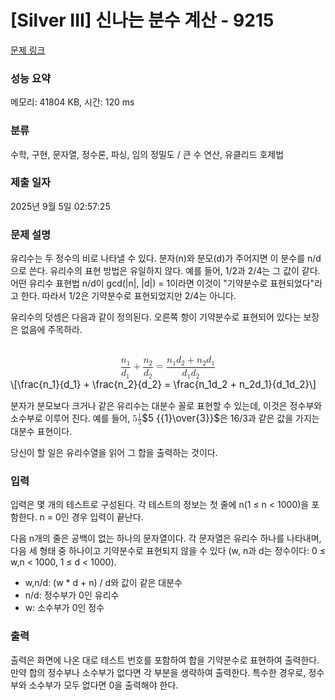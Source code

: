 # [Silver III] 신나는 분수 계산 - 9215 

[문제 링크](https://www.acmicpc.net/problem/9215) 

### 성능 요약

메모리: 41804 KB, 시간: 120 ms

### 분류

수학, 구현, 문자열, 정수론, 파싱, 임의 정밀도 / 큰 수 연산, 유클리드 호제법

### 제출 일자

2025년 9월 5일 02:57:25

### 문제 설명

<p>유리수는 두 정수의 비로 나타낼 수 있다. 분자(n)와 분모(d)가 주어지면 이 분수를 n/d으로 쓴다. 유리수의 표현 방법은 유일하지 않다. 예를 들어, 1/2과 2/4는 그 값이 같다. 어떤 유리수 표현법 n/d이 gcd(|n|, |d|) = 1이라면 이것이 "기약분수로 표현되었다"라고 한다. 따라서 1/2은 기약분수로 표현되었지만 2/4는 아니다.</p>

<p>유리수의 덧셈은 다음과 같이 정의된다. 오른쪽 항이 기약분수로 표현되어 있다는 보장은 없음에 주목하라.</p>

<p><mjx-container class="MathJax" jax="CHTML" display="true" style="font-size: 109%; position: relative;"> <mjx-math display="true" class="MJX-TEX" aria-hidden="true" style="margin-left: 0px; margin-right: 0px;"><mjx-mfrac><mjx-frac type="d"><mjx-num><mjx-nstrut type="d"></mjx-nstrut><mjx-msub><mjx-mi class="mjx-i"><mjx-c class="mjx-c1D45B TEX-I"></mjx-c></mjx-mi><mjx-script style="vertical-align: -0.15em;"><mjx-mn class="mjx-n" size="s"><mjx-c class="mjx-c31"></mjx-c></mjx-mn></mjx-script></mjx-msub></mjx-num><mjx-dbox><mjx-dtable><mjx-line type="d"></mjx-line><mjx-row><mjx-den><mjx-dstrut type="d"></mjx-dstrut><mjx-msub><mjx-mi class="mjx-i"><mjx-c class="mjx-c1D451 TEX-I"></mjx-c></mjx-mi><mjx-script style="vertical-align: -0.15em;"><mjx-mn class="mjx-n" size="s"><mjx-c class="mjx-c31"></mjx-c></mjx-mn></mjx-script></mjx-msub></mjx-den></mjx-row></mjx-dtable></mjx-dbox></mjx-frac></mjx-mfrac><mjx-mo class="mjx-n" space="3"><mjx-c class="mjx-c2B"></mjx-c></mjx-mo><mjx-mfrac space="3"><mjx-frac type="d"><mjx-num><mjx-nstrut type="d"></mjx-nstrut><mjx-msub><mjx-mi class="mjx-i"><mjx-c class="mjx-c1D45B TEX-I"></mjx-c></mjx-mi><mjx-script style="vertical-align: -0.15em;"><mjx-mn class="mjx-n" size="s"><mjx-c class="mjx-c32"></mjx-c></mjx-mn></mjx-script></mjx-msub></mjx-num><mjx-dbox><mjx-dtable><mjx-line type="d"></mjx-line><mjx-row><mjx-den><mjx-dstrut type="d"></mjx-dstrut><mjx-msub><mjx-mi class="mjx-i"><mjx-c class="mjx-c1D451 TEX-I"></mjx-c></mjx-mi><mjx-script style="vertical-align: -0.15em;"><mjx-mn class="mjx-n" size="s"><mjx-c class="mjx-c32"></mjx-c></mjx-mn></mjx-script></mjx-msub></mjx-den></mjx-row></mjx-dtable></mjx-dbox></mjx-frac></mjx-mfrac><mjx-mo class="mjx-n" space="4"><mjx-c class="mjx-c3D"></mjx-c></mjx-mo><mjx-mfrac space="4"><mjx-frac type="d"><mjx-num><mjx-nstrut type="d"></mjx-nstrut><mjx-mrow><mjx-msub><mjx-mi class="mjx-i"><mjx-c class="mjx-c1D45B TEX-I"></mjx-c></mjx-mi><mjx-script style="vertical-align: -0.15em;"><mjx-mn class="mjx-n" size="s"><mjx-c class="mjx-c31"></mjx-c></mjx-mn></mjx-script></mjx-msub><mjx-msub><mjx-mi class="mjx-i"><mjx-c class="mjx-c1D451 TEX-I"></mjx-c></mjx-mi><mjx-script style="vertical-align: -0.15em;"><mjx-mn class="mjx-n" size="s"><mjx-c class="mjx-c32"></mjx-c></mjx-mn></mjx-script></mjx-msub><mjx-mo class="mjx-n" space="3"><mjx-c class="mjx-c2B"></mjx-c></mjx-mo><mjx-msub space="3"><mjx-mi class="mjx-i"><mjx-c class="mjx-c1D45B TEX-I"></mjx-c></mjx-mi><mjx-script style="vertical-align: -0.15em;"><mjx-mn class="mjx-n" size="s"><mjx-c class="mjx-c32"></mjx-c></mjx-mn></mjx-script></mjx-msub><mjx-msub><mjx-mi class="mjx-i"><mjx-c class="mjx-c1D451 TEX-I"></mjx-c></mjx-mi><mjx-script style="vertical-align: -0.15em;"><mjx-mn class="mjx-n" size="s"><mjx-c class="mjx-c31"></mjx-c></mjx-mn></mjx-script></mjx-msub></mjx-mrow></mjx-num><mjx-dbox><mjx-dtable><mjx-line type="d"></mjx-line><mjx-row><mjx-den><mjx-dstrut type="d"></mjx-dstrut><mjx-mrow><mjx-msub><mjx-mi class="mjx-i"><mjx-c class="mjx-c1D451 TEX-I"></mjx-c></mjx-mi><mjx-script style="vertical-align: -0.15em;"><mjx-mn class="mjx-n" size="s"><mjx-c class="mjx-c31"></mjx-c></mjx-mn></mjx-script></mjx-msub><mjx-msub><mjx-mi class="mjx-i"><mjx-c class="mjx-c1D451 TEX-I"></mjx-c></mjx-mi><mjx-script style="vertical-align: -0.15em;"><mjx-mn class="mjx-n" size="s"><mjx-c class="mjx-c32"></mjx-c></mjx-mn></mjx-script></mjx-msub></mjx-mrow></mjx-den></mjx-row></mjx-dtable></mjx-dbox></mjx-frac></mjx-mfrac></mjx-math><mjx-assistive-mml unselectable="on" display="block"><math xmlns="http://www.w3.org/1998/Math/MathML" display="block"><mfrac><msub><mi>n</mi><mn>1</mn></msub><msub><mi>d</mi><mn>1</mn></msub></mfrac><mo>+</mo><mfrac><msub><mi>n</mi><mn>2</mn></msub><msub><mi>d</mi><mn>2</mn></msub></mfrac><mo>=</mo><mfrac><mrow><msub><mi>n</mi><mn>1</mn></msub><msub><mi>d</mi><mn>2</mn></msub><mo>+</mo><msub><mi>n</mi><mn>2</mn></msub><msub><mi>d</mi><mn>1</mn></msub></mrow><mrow><msub><mi>d</mi><mn>1</mn></msub><msub><mi>d</mi><mn>2</mn></msub></mrow></mfrac></math></mjx-assistive-mml><span aria-hidden="true" class="no-mathjax mjx-copytext">\[\frac{n_1}{d_1} + \frac{n_2}{d_2} = \frac{n_1d_2 + n_2d_1}{d_1d_2}\]</span> </mjx-container></p>

<p>분자가 분모보다 크거나 같은 유리수는 대분수 꼴로 표현할 수 있는데, 이것은 정수부와 소수부로 이루어 진다. 예를 들어, <mjx-container class="MathJax" jax="CHTML" style="font-size: 109%; position: relative;"><mjx-math class="MJX-TEX" aria-hidden="true"><mjx-mn class="mjx-n"><mjx-c class="mjx-c35"></mjx-c></mjx-mn><mjx-texatom texclass="ORD"><mjx-mfrac><mjx-frac><mjx-num><mjx-nstrut></mjx-nstrut><mjx-texatom size="s" texclass="ORD"><mjx-mn class="mjx-n"><mjx-c class="mjx-c31"></mjx-c></mjx-mn></mjx-texatom></mjx-num><mjx-dbox><mjx-dtable><mjx-line></mjx-line><mjx-row><mjx-den><mjx-dstrut></mjx-dstrut><mjx-texatom size="s" texclass="ORD"><mjx-mn class="mjx-n"><mjx-c class="mjx-c33"></mjx-c></mjx-mn></mjx-texatom></mjx-den></mjx-row></mjx-dtable></mjx-dbox></mjx-frac></mjx-mfrac></mjx-texatom></mjx-math><mjx-assistive-mml unselectable="on" display="inline"><math xmlns="http://www.w3.org/1998/Math/MathML"><mn>5</mn><mrow data-mjx-texclass="ORD"><mfrac><mrow data-mjx-texclass="ORD"><mn>1</mn></mrow><mrow data-mjx-texclass="ORD"><mn>3</mn></mrow></mfrac></mrow></math></mjx-assistive-mml><span aria-hidden="true" class="no-mathjax mjx-copytext">$5 {{1}\over{3}}$</span></mjx-container>은 16/3과 같은 값을 가지는 대분수 표현이다.</p>

<p>당신이 할 일은 유리수열을 읽어 그 합을 출력하는 것이다.</p>

### 입력 

 <p>입력은 몇 개의 테스트로 구성된다. 각 테스트의 정보는 첫 줄에 n(1 ≤ n < 1000)을 포함한다. n = 0인 경우 입력이 끝난다.</p>

<p>다음 n개의 줄은 공백이 없는 하나의 문자열이다. 각 문자열은 유리수 하나를 나타내며, 다음 세 형태 중 하나이고 기약분수로 표현되지 않을 수 있다 (w, n과 d는 정수이다: 0 ≤ w,n < 1000, 1 ≤ d < 1000).</p>

<ul>
	<li>w,n/d: (w * d + n) / d와 값이 같은 대분수</li>
	<li>n/d: 정수부가 0인 유리수</li>
	<li>w: 소수부가 0인 정수</li>
</ul>

### 출력 

 <p>출력은 화면에 나온 대로 테스트 번호를 포함하여 합을 기약분수로 표현하여 출력한다. 만약 합의 정수부나 소수부가 없다면 각 부분을 생략하여 출력한다. 특수한 경우로, 정수부와 소수부가 모두 없다면 0을 출력해야 한다.</p>


